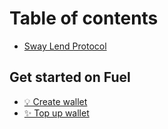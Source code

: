 # Table of contents

* [Sway Lend Protocol](README.md)

## Get started on Fuel

* [💡 Create wallet](get-started-on-fuel/create-wallet.md)
* [✨ Top up wallet](get-started-on-fuel/top-up-wallet.md)
